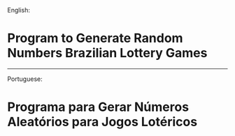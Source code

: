 English: 
# Program to Generate Random Numbers Brazilian Lottery Games
_______________________________________________________________________
Portuguese: 
# Programa para Gerar Números Aleatórios para Jogos Lotéricos
